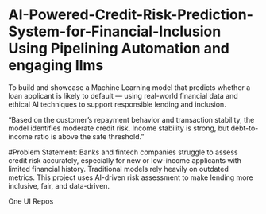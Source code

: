 # AI-Powered-Credit-Risk-Prediction-System-for-Financial-Inclusion Using Pipelining Automation and engaging llms
To build and showcase a Machine Learning model that predicts whether a loan applicant is likely to default — using real-world financial data and ethical AI techniques to support responsible lending and inclusion.

“Based on the customer’s repayment behavior and transaction stability, the model identifies moderate credit risk. Income stability is strong, but debt-to-income ratio is above the safe threshold.”

#Problem Statement:
Banks and fintech companies struggle to assess credit risk accurately, especially for new or low-income applicants with limited financial history. Traditional models rely heavily on outdated metrics. This project uses AI-driven risk assessment to make lending more inclusive, fair, and data-driven.

One UI Repos

